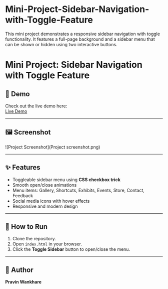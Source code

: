 # Mini-Project-Sidebar-Navigation-with-Toggle-Feature
This mini project demonstrates a responsive sidebar navigation with toggle functionality. It features a full-page background and a sidebar menu that can be shown or hidden using two interactive buttons. 
# Mini Project: Sidebar Navigation with Toggle Feature

## 🔗 Demo

Check out the live demo here:  
[Live Demo](https://pravinwankhare.github.io/Mini-Project-Sidebar-Navigation-with-Toggle-Feature/)

---

## 🖼 Screenshot

![Project Screenshot](Project screenshot.png)

---

## ✨ Features

- Toggleable sidebar menu using **CSS checkbox trick**  
- Smooth open/close animations  
- Menu items: Gallery, Shortcuts, Exhibits, Events, Store, Contact, Feedback  
- Social media icons with hover effects  
- Responsive and modern design  

---

## 🚀 How to Run

1. Clone the repository.  
2. Open `index.html` in your browser.  
3. Click the **Toggle Sidebar** button to open/close the menu.  

---

## 👤 Author

**Pravin Wankhare**

